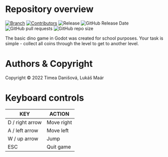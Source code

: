 # Repository overview
[![Branch](https://img.shields.io/badge/branch-stable-cyan.svg)](https://github.com/LUKICSLA/dinogame)
[![Contributors](https://img.shields.io/badge/contributors-2-orange.svg)](https://shields.io/)
![Release](https://img.shields.io/github/v/release/LUKICSLA/dinogame?label=version)
![GitHub Release Date](https://img.shields.io/github/release-date/LUKICSLA/dinogame?color=red)
![GitHub pull requests](https://img.shields.io/github/issues-pr-raw/LUKICSLA/dinogame?color=yellow)
![GitHub repo size](https://img.shields.io/github/repo-size/LUKICSLA/dinogame)

The basic dino game in Godot was created for school purposes. Your task is simple - collect all coins through the level to get to another level. 

# Authors & Copyright
Copyright © 2022 Timea Danišová, Lukáš Maár

# Keyboard controls 
| KEY  | ACTION |
| ------------- | ------------- |
| D / right arrow | Move right  |
| A / left arrow | Move left  |
| W / up arrow | Jump  |
| ESC | Quit game  |